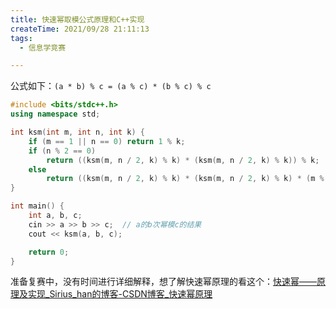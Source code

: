 ```yaml
---
title: 快速幂取模公式原理和C++实现
createTime: 2021/09/28 21:11:13
tags:
  - 信息学竞赛

---
```


公式如下：`(a * b) % c = (a % c) * (b % c) % c`

```cpp
#include <bits/stdc++.h>
using namespace std;

int ksm(int m, int n, int k) {
    if (m == 1 || n == 0) return 1 % k;
    if (n % 2 == 0)
        return ((ksm(m, n / 2, k) % k) * (ksm(m, n / 2, k) % k)) % k;
    else
        return ((ksm(m, n / 2, k) % k) * (ksm(m, n / 2, k) % k) * (m % k)) % k;
}

int main() {
    int a, b, c;
    cin >> a >> b >> c;  // a的b次幂模c的结果
    cout << ksm(a, b, c);

    return 0;
}
```

准备复赛中，没有时间进行详细解释，想了解快速幂原理的看这个：[快速幂——原理及实现_Sirius_han的博客-CSDN博客_快速幂原理](https://blog.csdn.net/Sirius_han/article/details/88757132)
